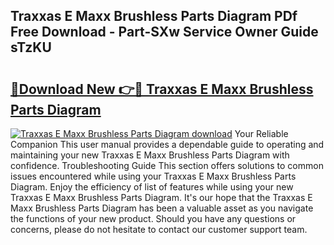 ## Traxxas E Maxx Brushless Parts Diagram PDf Free Download - Part-SXw Service Owner Guide sTzKU

# <h2><a href="http://dfpah5.blite.top/?on=Traxxas+E+Maxx+Brushless+Parts+Diagram">🔗Download New 👉🔴 Traxxas E Maxx Brushless Parts Diagram</a></h2>

[![Traxxas E Maxx Brushless Parts Diagram download](https://i.imgur.com/lujVjoI.png)](http://dfpah5.blite.top/?on=Traxxas+E+Maxx+Brushless+Parts+Diagram)
Your Reliable Companion This user manual provides a dependable guide to operating and maintaining your new Traxxas E Maxx Brushless Parts Diagram with confidence. Troubleshooting Guide This section offers solutions to common issues encountered while using your Traxxas E Maxx Brushless Parts Diagram. Enjoy the efficiency of list of features while using your new Traxxas E Maxx Brushless Parts Diagram. It's our hope that the Traxxas E Maxx Brushless Parts Diagram has been a valuable asset as you navigate the functions of your new product. Should you have any questions or concerns, please do not hesitate to contact our customer support team.
